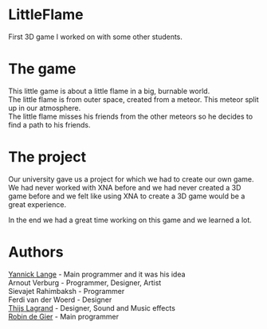 # LittleFlame
First 3D game I worked on with some other students.

# The game
This little game is about a little flame in a big, burnable world.  
The little flame is from outer space, created from a meteor. This meteor split up in our atmosphere.  
The little flame misses his friends from the other meteors so he decides to find a path to his friends.

# The project
Our university gave us a project for which we had to create our own game.
We had never worked with XNA before and we had never created a 3D game before and we felt like using XNA to create a 3D
game would be a great experience.

In the end we had a great time working on this game and we learned a lot.

# Authors
[Yannick Lange](http://www.yannicklange.com/) - Main programmer and it was his idea  
Arnout Verburg - Programmer, Designer, Artist  
Sievajet Rahimbaksh - Programmer  
Ferdi van der Woerd - Designer  
[Thijs Lagrand](http://rocweb.nl/thijsl/) - Designer, Sound and Music effects  
[Robin de Gier](robindegier.wordpress.com) - Main programmer
